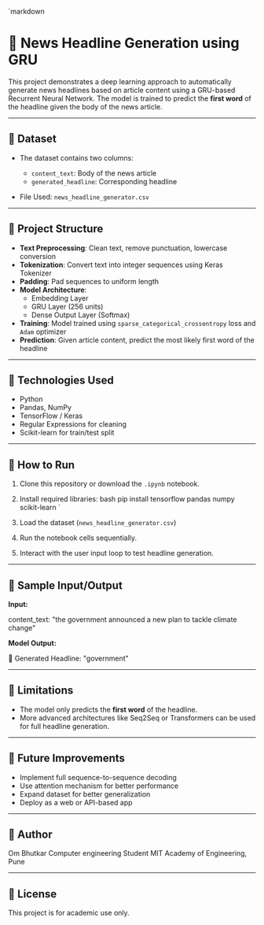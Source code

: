 `markdown
# 📰 News Headline Generation using GRU

This project demonstrates a deep learning approach to automatically generate news headlines based on article content using a GRU-based Recurrent Neural Network. The model is trained to predict the **first word** of the headline given the body of the news article.

---

## 📂 Dataset

- The dataset contains two columns:
  - `content_text`: Body of the news article
  - `generated_headline`: Corresponding headline

- File Used: `news_headline_generator.csv`

---

## 🔧 Project Structure

- **Text Preprocessing**: Clean text, remove punctuation, lowercase conversion
- **Tokenization**: Convert text into integer sequences using Keras Tokenizer
- **Padding**: Pad sequences to uniform length
- **Model Architecture**:
  - Embedding Layer
  - GRU Layer (256 units)
  - Dense Output Layer (Softmax)
- **Training**: Model trained using `sparse_categorical_crossentropy` loss and `Adam` optimizer
- **Prediction**: Given article content, predict the most likely first word of the headline

---

## 🧠 Technologies Used

- Python
- Pandas, NumPy
- TensorFlow / Keras
- Regular Expressions for cleaning
- Scikit-learn for train/test split

---

## 🚀 How to Run

1. Clone this repository or download the `.ipynb` notebook.
2. Install required libraries:
   bash
   pip install tensorflow pandas numpy scikit-learn
`

3. Load the dataset (`news_headline_generator.csv`)
4. Run the notebook cells sequentially.
5. Interact with the user input loop to test headline generation.

---

## 🧪 Sample Input/Output

**Input:**


content_text: "the government announced a new plan to tackle climate change"


**Model Output:**


📰 Generated Headline: "government"


---

## 🔮 Limitations

* The model only predicts the **first word** of the headline.
* More advanced architectures like Seq2Seq or Transformers can be used for full headline generation.

---

## 📌 Future Improvements

* Implement full sequence-to-sequence decoding
* Use attention mechanism for better performance
* Expand dataset for better generalization
* Deploy as a web or API-based app

---

## 👤 Author

Om Bhutkar
Computer engineering Student
MIT Academy of Engineering, Pune

---

## 📄 License

This project is for academic use only.
